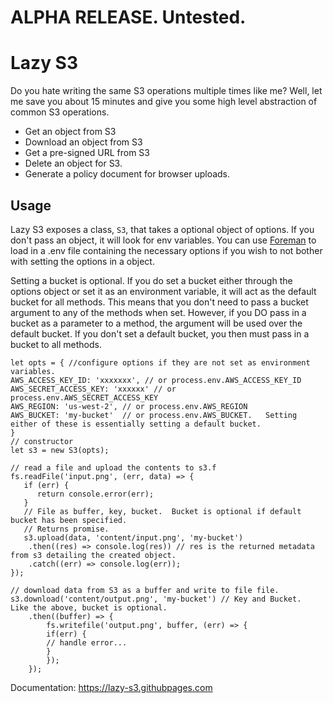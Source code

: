 # ALPHA RELEASE.   Untested.

# Lazy S3

Do you hate writing the same S3 operations multiple times like me?   Well, let me save you about 15 minutes and give you some high level abstraction of common S3 operations.

- Get an object from S3
- Download an object from S3
- Get a pre-signed URL from S3
- Delete an object for S3.
- Generate a policy document for browser uploads.

## Usage

Lazy S3 exposes a class, `S3`, that takes a optional object of options.   If you don't pass an object, it will look for env variables.   You can use [Foreman](https://www.npmjs.com/package/foreman) to load in a .env file containing the necessary options if you wish to not bother with setting the options in a object.

Setting a bucket is optional.    If you do set a bucket either through the options object or set it as an environment variable, it will act as the default bucket for all methods.   This means that you don't need to pass a bucket argument to any of the methods when set.  However, if you DO pass in a bucket as a parameter to a method, the argument will be used over the default bucket.   If you don't set a default bucket, you then must pass in a bucket to all methods.

```
let opts = { //configure options if they are not set as environment variables.
AWS_ACCESS_KEY_ID: 'xxxxxxx', // or process.env.AWS_ACCESS_KEY_ID
AWS_SECRET_ACCESS_KEY: 'xxxxxx' // or process.env.AWS_SECRET_ACCESS_KEY
AWS_REGION: 'us-west-2', // or process.env.AWS_REGION 
AWS_BUCKET: 'my-bucket'  // or process.env.AWS_BUCKET.   Setting either of these is essentially setting a default bucket.
}
// constructor
let s3 = new S3(opts);

// read a file and upload the contents to s3.f
fs.readFile('input.png', (err, data) => {
   if (err) {
      return console.error(err);
   }
   // File as buffer, key, bucket.  Bucket is optional if default bucket has been specified.
   // Returns promise.
   s3.upload(data, 'content/input.png', 'my-bucket')  
    .then((res) => console.log(res)) // res is the returned metadata from s3 detailing the created object.
    .catch((err) => console.log(err));
});

// download data from S3 as a buffer and write to file file.
s3.download('content/output.png', 'my-bucket') // Key and Bucket.  Like the above, bucket is optional.
    .then((buffer) => {
        fs.writefile('output.png', buffer, (err) => {
        if(err) {
        // handle error...
        }
        });
    });

```

Documentation: https://lazy-s3.githubpages.com


